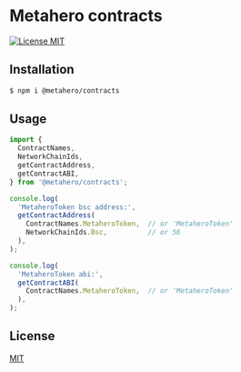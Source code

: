 # Metahero contracts

[![License MIT][license-image]][license-url]

## Installation

```bash
$ npm i @metahero/contracts
```

## Usage

```typescript
import { 
  ContractNames, 
  NetworkChainIds, 
  getContractAddress, 
  getContractABI,
} from '@metahero/contracts';

console.log(
  'MetaheroToken bsc address:',
  getContractAddress(
    ContractNames.MetaheroToken,  // or 'MetaheroToken'
    NetworkChainIds.Bsc,          // or 56
  ),
);

console.log(
  'MetaheroToken abi:',
  getContractABI(
    ContractNames.MetaheroToken,  // or 'MetaheroToken'
  ),
);
```

## License

[MIT][license-url]

[license-image]: https://img.shields.io/badge/License-MIT-yellow.svg
[license-url]: https://github.com/metahero-io/metahero-contracts/blob/master/LICENSE
